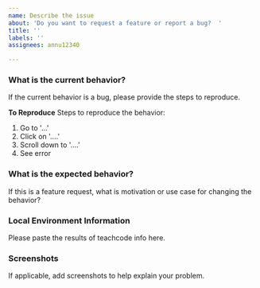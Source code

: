 ```yaml
---
name: Describe the issue
about: 'Do you want to request a feature or report a bug?  '
title: ''
labels: ''
assignees: annu12340

---
```


### What is the current behavior?
If the current behavior is a bug, please provide the steps to reproduce.

**To Reproduce**
Steps to reproduce the behavior:
1. Go to '...'
2. Click on '....'
3. Scroll down to '....'
4. See error


### What is the expected behavior?
If this is a feature request, what is motivation or use case for changing the behavior?

### Local Environment Information
Please paste the results of teachcode info here.

### Screenshots
If applicable, add screenshots to help explain your problem.
